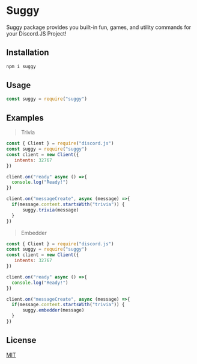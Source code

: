 # Suggy

Suggy package provides you built-in fun, games, and utility commands for your Discord.JS Project!

## Installation
```bash
npm i suggy
```

## Usage
```js
const suggy = require("suggy")
```
## Examples
> Trivia
```js
const { Client } = require("discord.js")
const suggy = require("suggy")
const client = new Client({
   intents: 32767
})

client.on("ready" async () =>{
  console.log("Ready!")
})

client.on("messageCreate", async (message) =>{
  if(message.content.startsWith("trivia")) {
      suggy.trivia(message)
  }
})

```

> Embedder
```js
const { Client } = require("discord.js")
const suggy = require("suggy")
const client = new Client({
   intents: 32767
})

client.on("ready" async () =>{
  console.log("Ready!")
})

client.on("messageCreate", async (message) =>{
  if(message.content.startsWith("trivia")) {
      suggy.embedder(message)
  }
})

```

## License
[MIT](https://choosealicense.com/licenses/mit/)

